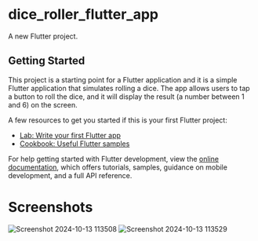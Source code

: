# dice_roller_flutter_app

A new Flutter project.

## Getting Started

This project is a starting point for a Flutter application and it is a simple Flutter application that simulates rolling a dice. The app allows users to tap a button to roll the dice, and it will display the result (a number between 1 and 6) on the screen.

A few resources to get you started if this is your first Flutter project:

- [Lab: Write your first Flutter app](https://docs.flutter.dev/get-started/codelab)
- [Cookbook: Useful Flutter samples](https://docs.flutter.dev/cookbook)

For help getting started with Flutter development, view the
[online documentation](https://docs.flutter.dev/), which offers tutorials,
samples, guidance on mobile development, and a full API reference.

# Screenshots
![Screenshot 2024-10-13 113508](https://github.com/user-attachments/assets/b75c8012-431a-4a4a-8cd8-13a9e94fd9db)
![Screenshot 2024-10-13 113529](https://github.com/user-attachments/assets/cb4dc01f-c24f-43d7-8091-3ee0cfa80002)

